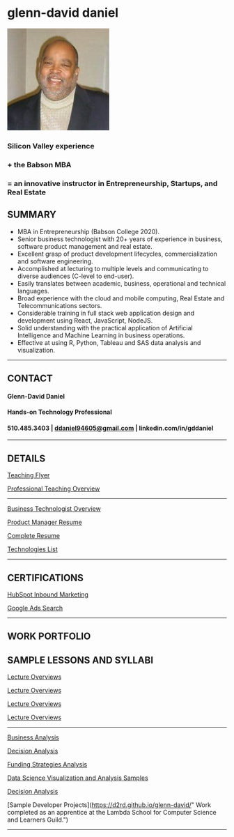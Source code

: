 # glenn-david daniel

![Headshot](./DD-Bizhead_234x234.jpg "Glenn-David Daniel")

### Silicon Valley experience 

### + the Babson MBA 

### = an innovative instructor in Entrepreneurship, Startups, and Real Estate

## SUMMARY
*	MBA in Entrepreneurship (Babson College 2020).
*	Senior business technologist with 20+ years of experience in business, software product management and real estate.
*	Excellent grasp of product development lifecycles, commercialization and software engineering.
*	Accomplished at lecturing to multiple levels and communicating to diverse audiences (C-level to end-user).
*	Easily translates between academic, business, operational and technical languages.  
*	Broad experience with the cloud and mobile computing, Real Estate and Telecommunications sectors.
*	Considerable training in full stack web application design and development using React, JavaScript, NodeJS.
*	Solid understanding with the practical application of Artificial Intelligence and Machine Learning in business operations.
*	Effective at using R, Python, Tableau and SAS data analysis and visualization.

---

## CONTACT
#### Glenn-David Daniel
#### Hands-on Technology Professional
#### 510.485.3403 | ddaniel94605@gmail.com | linkedin.com/in/gddaniel
---

## DETAILS
[Teaching Flyer](Glenn-David_Daniel_FACULTY_Highlights_w-pics_v210319.pdf)    

[Professional Teaching Overview](https://d2rd.github.io/glenn-david/Resume_Overview_TEACH_201228b.pdf)  


<!---
[Curriculm Vitae](https://d2rd.github.io/glenn-david/)  
--->

---

[Business Technologist Overview](https://d2rd.github.io/glenn-david/Resume_Overview_TECH_201228.pdf)  

[Product Manager Resume](https://d2rd.github.io/glenn-david/david_daniel_PRODUCT_MANAGER_v210101.docx)  

[Complete Resume](https://d2rd.github.io/glenn-david/david_daniel_pm-tech_DETAILED_v210101.docx)  

[Technologies List](https://d2rd.github.io/glenn-david/Glenn-David_Daniel_Technology_List_v210324.pdf)  

---

## CERTIFICATIONS
[HubSpot Inbound Marketing](https://d2rd.github.io/glenn-david/Certificate_HubSpot_Inbound_Marketing.pdf)    

[Google Ads Search](https://d2rd.github.io/glenn-david/Google_Ad_Search_Certification_Certificate.pdf)  

---

## WORK PORTFOLIO

<!-- Links -->
## SAMPLE LESSONS AND SYLLABI  

[Lecture Overviews](https://d2rd.github.io/glenn-david/) 

[Lecture Overviews](https://d2rd.github.io/glenn-david/i2Biz_Program_Overview_2014.pdf)  

[Lecture Overviews](https://d2rd.github.io/glenn-david/i2Biz_EDT-41_Recognizing_Opportunities1.pdf)  

[Lecture Overviews](https://d2rd.github.io/glenn-david/i2Biz_EDT_02_Class_Activities.pdf)  


---

[Business Analysis](https://d2rd.github.io/glenn-david/)  

[Decision Analysis](https://d2rd.github.io/glenn-david/Glenn-David_Daniel_No_Good_Options_v200822.pdf)

[Funding Strategies Analysis](https://d2rd.github.io/glenn-david/Paint-Pen_Scenarios_Entrepreneurial_Finance.pdf)


[Data Science Visualization and Analysis Samples](https://d2rd.github.io/glenn-david/)  

[Decision Analysis](https://d2rd.github.io/glenn-david/Glenn-David_Daniel_No_Good_Options_v200822.pdf)

[Sample Developer Projects](https://d2rd.github.io/glenn-david/" Work completed as an apprentice at the Lambda School for Computer Science and Learners Guild.")  

---

<!--

## AFTER HOURS
[Glenn-David's Gallery](https://d2rd.github.io/glenn-david/)  
Favorite photos I've taken.  

[My Musical Life](https://d2rd.github.io/glenn-david/)  
Video clips in performance.  
-->